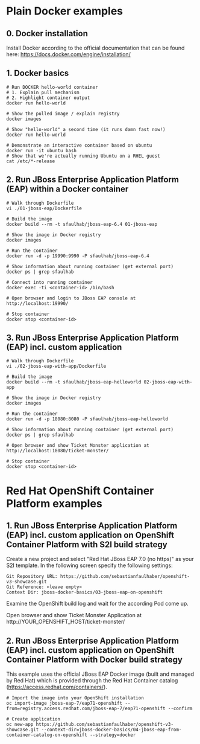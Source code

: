 # Plain Docker examples

## 0. Docker installation
Install Docker according to the official documentation that can be found here: https://docs.docker.com/engine/installation/

## 1. Docker basics
```
# Run DOCKER hello-world container
# 1. Explain pull mechanism
# 2. Highlight container output
docker run hello-world

# Show the pulled image / explain registry
docker images

# Show "hello-world" a second time (it runs damn fast now!)
docker run hello-world

# Demonstrate an interactive container based on ubuntu
docker run -it ubuntu bash
# Show that we're actually running Ubuntu on a RHEL guest
cat /etc/*-release
```

## 2. Run JBoss Enterprise Application Platform (EAP) within a Docker container

```
# Walk through Dockerfile
vi ./01-jboss-eap/Dockerfile

# Build the image
docker build --rm -t sfaulhab/jboss-eap-6.4 01-jboss-eap

# Show the image in Docker registry
docker images

# Run the container
docker run -d -p 19990:9990 -P sfaulhab/jboss-eap-6.4

# Show information about running container (get external port)
docker ps | grep sfaulhab

# Connect into running container
docker exec -ti <container-id> /bin/bash

# Open browser and login to JBoss EAP console at http://localhost:19990/

# Stop container
docker stop <container-id>

```

## 3. Run JBoss Enterprise Application Platform (EAP) incl. custom application

```
# Walk through Dockerfile
vi ./02-jboss-eap-with-app/Dockerfile

# Build the image
docker build --rm -t sfaulhab/jboss-eap-helloworld 02-jboss-eap-with-app

# Show the image in Docker registry
docker images

# Run the container
docker run -d -p 18080:8080 -P sfaulhab/jboss-eap-helloworld

# Show information about running container (get external port)
docker ps | grep sfaulhab

# Open browser and show Ticket Monster application at http://localhost:18080/ticket-monster/

# Stop container
docker stop <container-id>

```

# Red Hat OpenShift Container Platform examples

## 1. Run JBoss Enterprise Application Platform (EAP) incl. custom application on OpenShift Container Platform with S2I build strategy

Create a new project and select "Red Hat JBoss EAP 7.0 (no https)" as your S2I template. In the following screen specify the following settings:

```
Git Repository URL: https://github.com/sebastianfaulhaber/openshift-v3-showcase.git
Git Reference: <leave empty>
Context Dir: jboss-docker-basics/03-jboss-eap-on-openshift
```

Examine the OpenShift build log and wait for the according Pod come up.

Open browser and show Ticket Monster Application at http://YOUR_OPENSHIFT_HOST/ticket-monster/

## 2. Run JBoss Enterprise Application Platform (EAP) incl. custom application on OpenShift Container Platform with Docker build strategy

This example uses the official JBoss EAP Docker image (built and managed by Red Hat) which is provided through the Red Hat Container catalog (https://access.redhat.com/containers/).

```
# Import the image into your OpenShift installation
oc import-image jboss-eap-7/eap71-openshift --from=registry.access.redhat.com/jboss-eap-7/eap71-openshift --confirm

# Create application
oc new-app https://github.com/sebastianfaulhaber/openshift-v3-showcase.git --context-dir=jboss-docker-basics/04-jboss-eap-from-container-catalog-on-openshift --strategy=docker
```